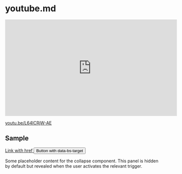 <style>
  @import url("/utils/css/bootstrap.css");
</style>

<script src="/utils/js/bootstrap.min.js" crossorigin="anonymous"></script>


# youtube.md

<iframe width="560" height="315" src="https://www.youtube-nocookie.com/embed/L64lCRjW-AE?si=UAkA9JsTGa84-Nn8" title="YouTube video player" frameborder="0" allow="accelerometer; autoplay; clipboard-write; encrypted-media; gyroscope; picture-in-picture; web-share" allowfullscreen></iframe>

[youtu.be/L64lCRjW-AE](youtu.be/L64lCRjW-AE)


## Sample

<p class="d-inline-flex gap-1">
  <a class="btn btn-primary" data-bs-toggle="collapse" href="#collapseExample" role="button" aria-expanded="false" aria-controls="collapseExample">
    Link with href
  </a>
  <button class="btn btn-primary" type="button" data-bs-toggle="collapse" data-bs-target="#collapseExample" aria-expanded="false" aria-controls="collapseExample">
    Button with data-bs-target
  </button>
</p>
<div class="collapse" id="collapseExample">
  <div class="card card-body">
    Some placeholder content for the collapse component. This panel is hidden by default but revealed when the user activates the relevant trigger.
  </div>
</div>
